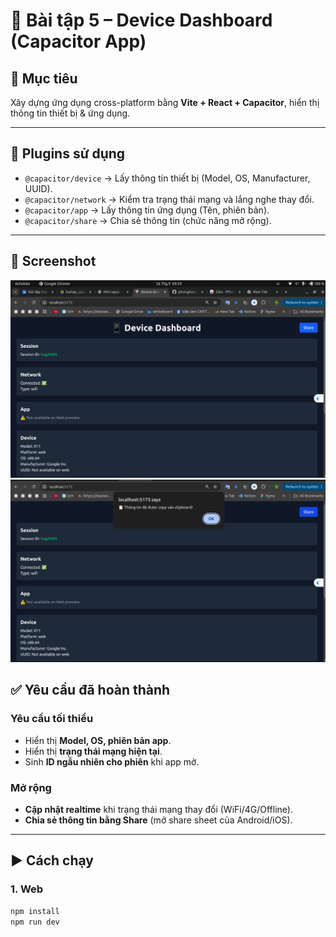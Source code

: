 # 📱 Bài tập 5 – Device Dashboard (Capacitor App)

## 🎯 Mục tiêu
Xây dựng ứng dụng cross-platform bằng **Vite + React + Capacitor**, hiển thị thông tin thiết bị & ứng dụng.

---

## 🔌 Plugins sử dụng
- `@capacitor/device` → Lấy thông tin thiết bị (Model, OS, Manufacturer, UUID).
- `@capacitor/network` → Kiểm tra trạng thái mạng và lắng nghe thay đổi.
- `@capacitor/app` → Lấy thông tin ứng dụng (Tên, phiên bản).
- `@capacitor/share` → Chia sẻ thông tin (chức năng mở rộng).

---
## 📸 Screenshot

![Device Dashboard Screenshot](./assets/screenshot.png) 
![Device Dashboard Screenshot](./assets/screenshot2.png) 

## ✅ Yêu cầu đã hoàn thành

### Yêu cầu tối thiểu
-  Hiển thị **Model, OS, phiên bản app**.  
-  Hiển thị **trạng thái mạng hiện tại**.  
-  Sinh **ID ngẫu nhiên cho phiên** khi app mở.  

### Mở rộng
-  **Cập nhật realtime** khi trạng thái mạng thay đổi (WiFi/4G/Offline).  
-  **Chia sẻ thông tin bằng Share** (mở share sheet của Android/iOS).  

---

## ▶️ Cách chạy

### 1. Web
```bash
npm install
npm run dev

